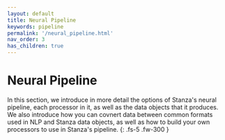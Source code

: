 ```yaml
---
layout: default
title: Neural Pipeline
keywords: pipeline
permalink: '/neural_pipeline.html'
nav_order: 3
has_children: true
---
```


# Neural Pipeline

In this section, we introduce in more detail the options of Stanza's neural pipeline, each processor in it, as well as the data objects that it produces. We also introduce how you can covnert data between common formats used in NLP and Stanza data objects, as well as how to build your own processors to use in Stanza's pipeline.
{: .fs-5 .fw-300 }
